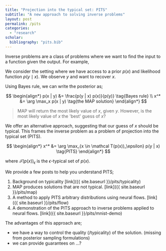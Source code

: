 ```yaml
---
title: "Projection into the typical set: PITS"
subtitle: "A new approach to solving inverse problems"
layout: post
permalink: /pits
categories: 
  - "research"
scholar:
  bibliography: "pits.bib"
---
```


Inverse problems are a class of problems where we want to find the input to a function given the output. For example, 

We consider the setting where we have access to a prior $p(x)$ and likelihood function $p(y \mid x)$. We observe $y$ and want to recover $x$. 

Using Bayes rule, we can write the posterior as;

$$
\begin{align*}
p(x | y) &= \frac{p(y | x) p(x)}{p(y)} \tag{Bayes rule} \\
x^* &= \arg \max_x p(x | y) \tag{the MAP solution}
\end{align*}
$$

> MAP will return the most likely value of $x$, given $y$.
However, is the most likely value of $x$ the 'best' guess of $x$?

We offer an alternative approach, suggesting that our guess of $x$ should be typical. This frames the inverse problem as a problem of projection into the typical set (PITS).

$$
\begin{align*}
x^* &= \arg \max_{x \in \mathcal T(p(x))_\epsilon} p(y | x) \tag{PITS}
\end{align*}
$$

where $\mathcal T(p(x))_\epsilon$ is the $\epsilon$-typical set of $p(x)$.

We provide a few posts to help you understand PITS;

1. Background on typicality [link]({{ site.baseurl }}/pits/typicality)
2. MAP produces solutions that are not typical. [link]({{ site.baseurl }}/pits/map)
3. A method to apply PITS arbitrary distributions using neural flows. [link]({{ site.baseurl }}/pits/flow)
4. A demonstration of the PITS approach to inverse problems applied to neural flows. [link]({{ site.baseurl }}/pits/mnist-demo)

The advantages of this approach are;

- we have a way to control the quality (/typicality) of the solution. (missing from posterior sampling formulations)
- we can provide guarantees on ...?
